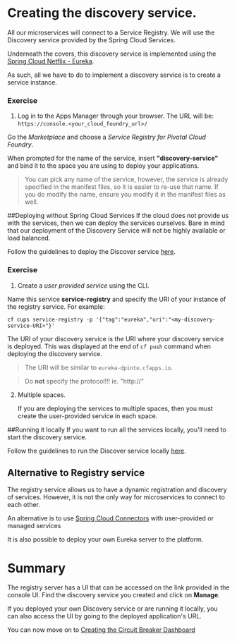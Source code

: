# Creating the discovery service.

All our microservices will connect to a Service Registry. We will use the Discovery service provided by the Spring Cloud Services.

Underneath the covers, this discovery service is implemented using the [Spring Cloud Netflix - Eureka](http://cloud.spring.io/spring-cloud-netflix/).

As such, all we have to do to implement a discovery service is to create a service instance.
### Exercise

1. Log in to the Apps Manager through your browser. The URL will be: `https://console.<your_cloud_foundry_url>/`

Go the *Marketplace* and choose a *Service Registry for Pivotal Cloud Foundry*.

When prompted for the name of the service, insert **"discovery-service"** and bind it to the space you are using to deploy your applications.

> You can pick any name of the service, however, the service is already specified in the manifest files, so it is easier to re-use that name. If you do modify the name, ensure you modify it in the manifest files as well.

##Deploying without Spring Cloud Services
If the cloud does not provide us with the services, then we can deploy the services ourselves. Bare in mind that our deployment of the Discovery Service will not be highly available or load balanced.

Follow the guidelines to deploy the Discover service [here](https://github.com/dpinto-pivotal/cf-SpringBootTrader-extras).


### Exercise
1. Create a *user provided service* using the CLI.

  Name this service **service-registry** and specify the URI of your instance of the registry service. For example:

  `cf cups service-registry -p '{"tag":"eureka","uri":"<my-discovery-service-URI>"}'`

  The URI of your discovery service is the URI where your discovery service is deployed. This was displayed at the end of `cf push` command when deploying the discovery service.
  > The URI will be similar to `eureka-dpinto.cfapps.io`.

  > Do **not** specify the protocol!!! ie. "http://"

2. Multiple spaces.

    If you are deploying the services to multiple spaces, then you must create the user-provided service in each space.

##Running it locally
If you want to run all the services locally, you'll need to start the discovery service.

Follow the guidelines to run the Discover service locally  [here](lab_local.md).

## Alternative to Registry service
The registry service allows us to have a dynamic registration and discovery of services. However, it is not the only way for microservices to connect to each other.

An alternative is to use [Spring Cloud Connectors](http://cloud.spring.io/spring-cloud-connectors/) with user-provided or managed services

It is also possible to deploy your own Eureka server to the platform.

# Summary

The registry server has a UI that can be accessed on the link provided in the console UI. Find the discovery service you created and click on **Manage**.

If you deployed your own Discovery service or are running it locally, you can also access the UI by going to the deployed application's URL.

You can now move on to [Creating the Circuit Breaker Dashboard](lab_circuitbreaker.md)
